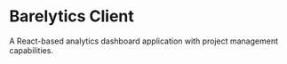 # Barelytics Client

A React-based analytics dashboard application with project management capabilities.


